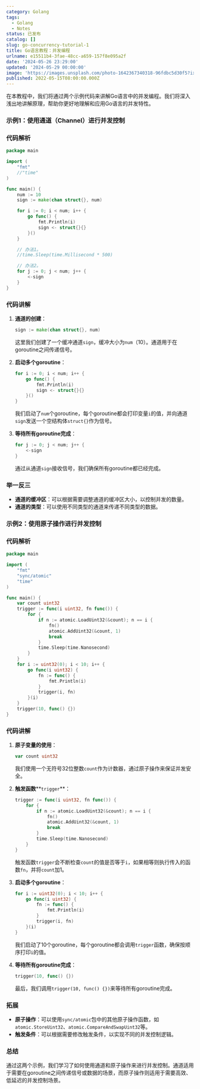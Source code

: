 ```yaml
---
category: Golang
tags:
  - Golang
  - Notes
status: 已发布
catalog: []
slug: go-concurrency-tutorial-1
title: Go语言教程：并发编程
urlname: e15511b4-3fae-48cc-a659-157f8e095a2f
date: '2024-05-26 23:29:00'
updated: '2024-05-29 00:00:00'
image: 'https://images.unsplash.com/photo-1642367340318-96fdbc5d30f5?ixlib=rb-4.0.3&q=85&fm=jpg&crop=entropy&cs=srgb'
published: 2022-05-15T08:00:00.000Z
---
```


在本教程中，我们将通过两个示例代码来讲解Go语言中的并发编程。我们将深入浅出地讲解原理，帮助你更好地理解和应用Go语言的并发特性。


### 示例1：使用通道（Channel）进行并发控制


### 代码解析


```go
package main

import (
	"fmt"
	//"time"
)

func main() {
	num := 10
	sign := make(chan struct{}, num)

	for i := 0; i < num; i++ {
		go func() {
			fmt.Println(i)
			sign <- struct{}{}
		}()
	}

	// 办法1。
	//time.Sleep(time.Millisecond * 500)

	// 办法2。
	for j := 0; j < num; j++ {
		<-sign
	}
}

```


### 代码讲解

1. **通道的创建**：

	```go
	sign := make(chan struct{}, num)
	
	```


	这里我们创建了一个缓冲通道`sign`，缓冲大小为`num`（10）。通道用于在goroutine之间传递信号。

2. **启动多个goroutine**：

	```go
	for i := 0; i < num; i++ {
	    go func() {
	        fmt.Println(i)
	        sign <- struct{}{}
	    }()
	}
	
	```


	我们启动了`num`个goroutine，每个goroutine都会打印变量`i`的值，并向通道`sign`发送一个空结构体`struct{}`作为信号。

3. **等待所有goroutine完成**：

	```go
	for j := 0; j < num; j++ {
	    <-sign
	}
	
	```


	通过从通道`sign`接收信号，我们确保所有goroutine都已经完成。


### 举一反三

- **通道的缓冲区**：可以根据需要调整通道的缓冲区大小，以控制并发的数量。
- **通道的类型**：可以使用不同类型的通道来传递不同类型的数据。

### 示例2：使用原子操作进行并发控制


### 代码解析


```go
package main

import (
	"fmt"
	"sync/atomic"
	"time"
)

func main() {
	var count uint32
	trigger := func(i uint32, fn func()) {
		for {
			if n := atomic.LoadUint32(&count); n == i {
				fn()
				atomic.AddUint32(&count, 1)
				break
			}
			time.Sleep(time.Nanosecond)
		}
	}
	for i := uint32(0); i < 10; i++ {
		go func(i uint32) {
			fn := func() {
				fmt.Println(i)
			}
			trigger(i, fn)
		}(i)
	}
	trigger(10, func() {})
}

```


### 代码讲解

1. **原子变量的使用**：

	```go
	var count uint32
	
	```


	我们使用一个无符号32位整数`count`作为计数器，通过原子操作来保证并发安全。

2. **触发函数****`trigger`**：

	```go
	trigger := func(i uint32, fn func()) {
	    for {
	        if n := atomic.LoadUint32(&count); n == i {
	            fn()
	            atomic.AddUint32(&count, 1)
	            break
	        }
	        time.Sleep(time.Nanosecond)
	    }
	}
	
	```


	触发函数`trigger`会不断检查`count`的值是否等于`i`，如果相等则执行传入的函数`fn`，并将`count`加1。

3. **启动多个goroutine**：

	```go
	for i := uint32(0); i < 10; i++ {
	    go func(i uint32) {
	        fn := func() {
	            fmt.Println(i)
	        }
	        trigger(i, fn)
	    }(i)
	}
	
	```


	我们启动了10个goroutine，每个goroutine都会调用`trigger`函数，确保按顺序打印`i`的值。

4. **等待所有goroutine完成**：

	```go
	trigger(10, func() {})
	
	```


	最后，我们调用`trigger(10, func() {})`来等待所有goroutine完成。


### 拓展

- **原子操作**：可以使用`sync/atomic`包中的其他原子操作函数，如`atomic.StoreUint32`、`atomic.CompareAndSwapUint32`等。
- **触发条件**：可以根据需要修改触发条件，以实现不同的并发控制逻辑。

### 总结


通过这两个示例，我们学习了如何使用通道和原子操作来进行并发控制。通道适用于需要在goroutine之间传递信号或数据的场景，而原子操作则适用于需要高效、低延迟的并发控制场景。

